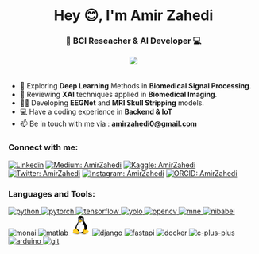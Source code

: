 

<h1 align="center">Hey 😊, I'm Amir Zahedi</h1>
<h3 align="center">🧠 BCI Reseacher & AI Developer  💻</h3>
<div align="center">
<img  src="https://cdn.dribbble.com/users/517658/screenshots/1480070/brains_animation.1.gif" />
</div>
<br>

- 🔭 Exploring **Deep Learning** Methods in **Biomedical Signal Processing**.
- 📑 Reviewing **XAI** techniques applied in **Biomedical Imaging**.
- 🧑‍💻 Developing **EEGNet** and **MRI Skull Stripping** models.
- 💻 Have a coding experience in **Backend & IoT**
- 📫 Be in touch with me via : **amirzahedi0@gmail.com**

<h3 align="left">Connect with me:</h3>

[![Linkedin](https://img.shields.io/badge/-Linkedin-blue?style=flat-square&logo=Linkedin&logoColor=white&link=https://www.linkedin.com/in/amrzhd)](https://www.linkedin.com/in/amrzhd)
[![Medium: AmirZahedi](https://img.shields.io/badge/-Medium-black?style=flat-square&logo=medium&logoColor=white&link=https://medium.com/@amrzhd)](https://medium.com/@amrzhd)
[![Kaggle: AmirZahedi](https://img.shields.io/badge/-Kaggle-20BEFF?style=flat-square&logo=Kaggle&logoColor=white&link=https://www.kaggle.com/amirzahedidareshoori)](https://www.kaggle.com/amrzhd)
[![Twitter: AmirZahedi](https://img.shields.io/badge/-Twitter-black?style=flat-square&logo=X&logoColor=white&link=https://twitter.com/theamrzhd)](https://twitter.com/theamrzhd)
[![Instagram: AmirZahedi](https://img.shields.io/badge/-Instagram-E4405F?style=flat-square&logo=Instagram&logoColor=white&link=https://www.instagram.com/amrzhd)](https://www.instagram.com/amrzhd)
[![ORCID: AmirZahedi](https://img.shields.io/badge/-ORCID-A6CE39?style=flat-square&logo=ORCID&logoColor=white&link=https://orcid.org/0009-0006-9537-7776)](https://orcid.org/0009-0006-9537-7776)


<h3 align="left">Languages and Tools:</h3>
<a href="https://www.python.org/" target="_blank" rel="noreferrer"> <img src="https://cdn-icons-png.flaticon.com/128/5968/5968350.png" alt="python" width="40" height="40"/> </a>
<a href="https://pytorch.org/" target="_blank" rel="noreferrer"> <img src="https://img.icons8.com/fluency/40/pytorch.png" alt="pytorch" width="40" height="40"/> </a>
<a href="https://www.tensorflow.org/" target="_blank" rel="noreferrer"> <img src="https://seeklogo.com/images/T/tensorflow-logo-02FCED4F98-seeklogo.com.png" alt="tensorflow" width="40" height="40"/> </a>
<a href="https://docs.ultralytics.com/" target="_blank" rel="noreferrer"> <img src="https://cdn.analyticsvidhya.com/wp-content/uploads/2021/08/23151yolov5.png" alt="yolo" width="70" height="40"/> </a>
<a href="https://opencv.org/" target="_blank" rel="noreferrer"> <img src="https://raw.githubusercontent.com/wiki/opencv/opencv/logo/OpenCV_logo_no_text.png" alt="opencv" width="40" height="40"/> </a>
<a href="https://mne.tools/" target="_blank" rel="noreferrer"> <img src="https://mne.tools/mne-realtime/_static/mne.svg" alt="mne" width="60" height="40"/> </a>
<a href="https://nipy.org/nibabel/" target="_blank" rel="noreferrer"> <img src="https://nipy.org/nibabel/_static/nibabel-logo.svg" alt="nibabel" width="40" height="40"/> </a>
<a href="https://monai.io/" target="_blank" rel="noreferrer"> <img src="https://avatars.githubusercontent.com/u/56449156?s=280&v=4" alt="monai" width="40" height="40"/> </a>
<a href="https://www.mathworks.com/" target="_blank" rel="noreferrer"> <img src="https://upload.wikimedia.org/wikipedia/commons/2/21/Matlab_Logo.png" alt="matlab" width="40" height="40"/> </a>
<a href="https://www.linux.org/" target="_blank" rel="noreferrer"> <img src="https://raw.githubusercontent.com/devicons/devicon/master/icons/linux/linux-original.svg" alt="linux" width="40" height="40"/> </a>
<a href="https://www.djangoproject.com/" target="_blank" rel="noreferrer"> <img src="https://img.icons8.com/external-tal-revivo-filled-tal-revivo/40/000000/external-django-a-high-level-python-web-framework-that-encourages-rapid-development-logo-filled-tal-revivo.png" alt="django" width="40" height="40"/> </a>
<a href="https://fastapi.tiangolo.com/" target="_blank" rel="noreferrer"> <img src="https://cdn.worldvectorlogo.com/logos/fastapi.svg" alt="fastapi" width="40" height="40"/> </a>
<a href="https://www.docker.com/" target="_blank" rel="noreferrer"> <img src="https://img.icons8.com/fluency/40/docker.png" alt="docker" width="40" height="40"/> </a>
<a href="https://cplusplus.com/" target="_blank" rel="noreferrer"> <img src="https://img.icons8.com/color/40/c-plus-plus-logo.png" alt="c-plus-plus" width="40" height="40"/> </a>
<a href="https://www.arduino.cc/" target="_blank" rel="noreferrer"> <img src="https://cdn.worldvectorlogo.com/logos/arduino-1.svg" alt="arduino" width="40" height="40"/> </a> 
<a href="https://git-scm.com/" target="_blank" rel="noreferrer"> <img src="https://www.vectorlogo.zone/logos/git-scm/git-scm-icon.svg" alt="git" width="40" height="40"/> </a> 
